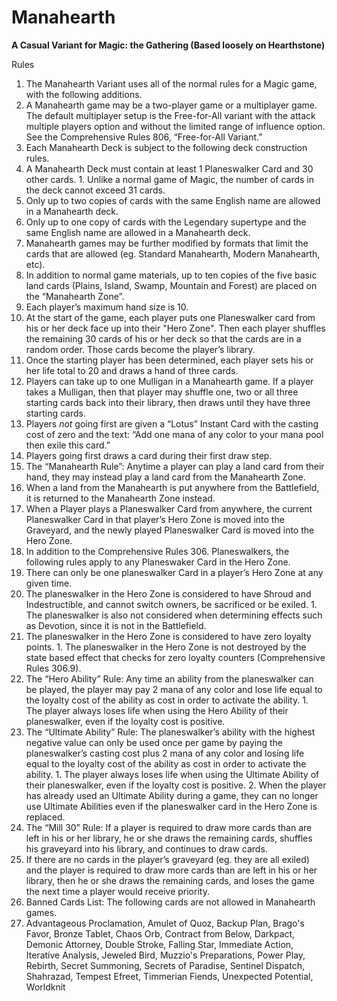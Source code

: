 # Manahearth
**A Casual Variant for Magic: the Gathering (Based loosely on Hearthstone)**

Rules

1. The Manahearth Variant uses all of the normal rules for a Magic game, with the following additions.
2. A Manahearth game may be a two-player game or a multiplayer game. The default multiplayer setup is the Free-for-All variant with the attack multiple players option and without the limited range of influence option. See the Comprehensive Rules 806, “Free-for-All Variant.”
3. Each Manahearth Deck is subject to the following deck construction rules.
  1. A Manahearth Deck must contain at least 1 Planeswalker Card and 30 other cards.
    1. Unlike a normal game of Magic, the number of cards in the deck cannot exceed 31 cards.
  2. Only up to two copies of cards with the same English name are allowed in a Manahearth deck.
  3. Only up to one copy of cards with the Legendary supertype and the same English name are allowed in a Manahearth deck.
  4. Manahearth games may be further modified by formats that limit the cards that are allowed (eg. Standard Manahearth, Modern Manahearth, etc).
4. In addition to normal game materials, up to ten copies of the five basic land cards (Plains, Island, Swamp, Mountain and Forest) are placed on the “Manahearth Zone”.
5. Each player’s maximum hand size is 10.
6. At the start of the game, each player puts one Planeswalker card from his or her deck face up into their "Hero Zone". Then each player shuffles the remaining 30 cards of his or her deck so that the cards are in a random order. Those cards become the player’s library.
7. Once the starting player has been determined, each player sets his or her life total to 20 and draws a hand of three cards.
8. Players can take up to one Mulligan in a Manahearth game. If a player takes a Mulligan, then that player may shuffle one, two or all three starting cards back into their library, then draws until they have three starting cards.
9. Players *not* going first are given a “Lotus” Instant Card with the casting cost of zero and the text: “Add one mana of any color to your mana pool then exile this card.”
10. Players going first draws a card during their first draw step.
11. The “Manahearth Rule”: Anytime a player can play a land card from their hand, they may instead play a land card from the Manahearth Zone.
  1. When a land from the Manahearth is put anywhere from the Battlefield, it is returned to the Manahearth Zone instead.
12. When a Player plays a Planeswalker Card from anywhere, the current Planeswalker Card in that player’s Hero Zone is moved into the Graveyard, and the newly played Planeswalker Card is moved into the Hero Zone.
13. In addition to the Comprehensive Rules 306. Planeswalkers, the following rules apply to any Planeswaker Card in the Hero Zone.
  1. There can only be one planeswalker Card in a player’s Hero Zone at any given time.
  2. The planeswalker in the Hero Zone is considered to have Shroud and Indestructible, and cannot switch owners, be sacrificed or be exiled. 
    1. The planeswalker is also not considered when determining effects such as Devotion, since it is not in the Battlefield.
  3. The planeswalker in the Hero Zone is considered to have zero loyalty points.
    1. The planeswalker in the Hero Zone is not destroyed by the state based effect that checks for zero loyalty counters (Comprehensive Rules 306.9).
  4. The “Hero Ability” Rule: Any time an ability from the planeswalker can be played, the player may pay 2 mana of any color and lose life equal to the loyalty cost of the ability as cost in order to activate the ability.
    1. The player always loses life when using the Hero Ability of their planeswalker, even if the loyalty cost is positive.
  5. The “Ultimate Ability” Rule: The planeswalker’s ability with the highest negative value can only be used once per game by paying the planeswalker’s casting cost plus 2 mana of any color and losing life equal to the loyalty cost of the ability as cost in order to activate the ability.
    1. The player always loses life when using the Ultimate Ability of their planeswalker, even if the loyalty cost is positive.
    2. When the player has already used an Ultimate Ability during a game, they can no longer use Ultimate Abilities even if the planeswalker card in the Hero Zone is replaced.
14. The “Mill 30” Rule: If a player is required to draw more cards than are left in his or her library, he or she draws the remaining cards, shuffles his graveyard into his library, and continues to draw cards.
  1. If there are no cards in the player’s graveyard (eg. they are all exiled) and the player is required to draw more cards than are left in his or her library, then he or she draws the remaining cards, and loses the game the next time a player would receive priority.
15. Banned Cards List: The following cards are not allowed in Manahearth games.
  1. Advantageous Proclamation, Amulet of Quoz, Backup Plan, Brago's Favor, Bronze Tablet, Chaos Orb, Contract from Below, Darkpact, Demonic Attorney, Double Stroke, Falling Star, Immediate Action, Iterative Analysis, Jeweled Bird, Muzzio's Preparations, Power Play, Rebirth, Secret Summoning, Secrets of Paradise, Sentinel Dispatch, Shahrazad, Tempest Efreet, Timmerian Fiends, Unexpected Potential, Worldknit